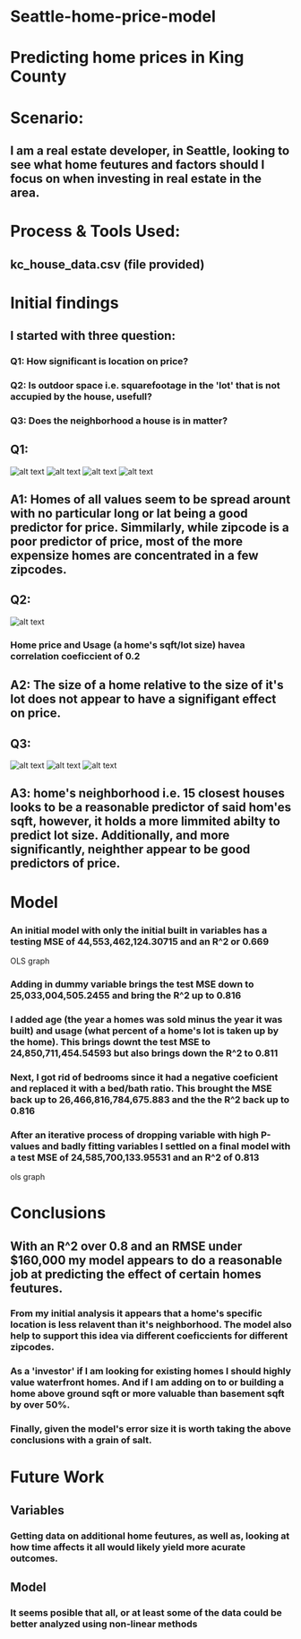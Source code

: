 # Seattle-home-price-model

# Predicting home prices in King County

# Scenario: 
## I am a real estate developer, in Seattle, looking to see what home feutures and factors should I focus on when investing in real estate in the area.

# Process & Tools Used:
## kc_house_data.csv (file provided)

# Initial findings 
## I started with three question:
### Q1: How significant is location on price?
### Q2: Is outdoor space i.e. squarefootage in the 'lot' that is not accupied by the house, usefull?
### Q3: Does the neighborhood a house is in matter?

## Q1:
![alt text](https://github.com/s-shader/Seattle-home-price-model/blob/main/KC_pics/lat%20v%20price.png)
![alt text](https://github.com/s-shader/Seattle-home-price-model/blob/main/KC_pics/long%20v%20price.png)
![alt text](https://github.com/s-shader/Seattle-home-price-model/blob/main/KC_pics/lat:long%20map.png)
![alt text](https://github.com/s-shader/Seattle-home-price-model/blob/main/KC_pics/zipcode%20v%20price.png)
## A1: Homes of all values seem to be spread arount with no particular long or lat being a good predictor for price. Simmilarly, while zipcode is a poor predictor of price, most of the more expensize homes are concentrated in a few zipcodes.

## Q2:
![alt text](https://github.com/s-shader/Seattle-home-price-model/blob/main/KC_pics/usage%20v%20price.png)
### Home price and Usage (a home's sqft/lot size) havea correlation coeficcient of 0.2
## A2: The size of a home relative to the size of it's lot does not appear to have a signifigant effect on price.

## Q3:
![alt text](https://github.com/s-shader/Seattle-home-price-model/blob/main/KC_pics/sqft_living15%20v%20price.png)
![alt text](https://github.com/s-shader/Seattle-home-price-model/blob/main/KC_pics/sqft_lot15%20v%20price.png)
![alt text](https://github.com/s-shader/Seattle-home-price-model/blob/main/KC_pics/home%20v%2015.png)
## A3: home's neighborhood i.e. 15 closest houses looks to be a reasonable predictor of said hom'es sqft, however, it holds a more limmited abilty to predict lot size. Additionally, and more significantly, neighther appear to be good predictors of price.   

# Model
### An initial model with only the initial built in variables has a testing MSE of 44,553,462,124.30715 and an R^2 or 0.669
OLS graph
### Adding in dummy variable brings the test MSE down to 25,033,004,505.2455 and bring the R^2 up to 0.816
### I added age (the year a homes was sold minus the year it was built) and usage (what percent of a home's lot is taken up by the home). This brings downt the test MSE to 24,850,711,454.54593 but also brings down the R^2 to 0.811
### Next, I got rid of bedrooms since it had a negative coeficient and replaced it with a bed/bath ratio. This brought the MSE back up to 26,466,816,784,675.883 and the the R^2 back up to 0.816
### After an iterative process of dropping variable with high P-values and badly fitting variables I settled on a final model with a test MSE of 24,585,700,133.95531 and an R^2 of 0.813
ols graph

# Conclusions
## With an R^2 over 0.8 and an RMSE under $160,000 my model appears to do a reasonable job at predicting the effect of certain homes feutures. 
### From my initial analysis it appears that a home's specific location is less relavent than it's neighborhood. The model also help to support this idea via different coeficcients for different zipcodes.
### As a 'investor' if I am looking for existing homes I should highly value waterfront homes. And if I am adding on to or building a home above ground sqft or more valuable than basement sqft by over 50%.
### Finally, given the model's error size it is worth taking the above conclusions with a grain of salt.

# Future Work
## Variables
### Getting data on additional home feutures, as well as, looking at how time affects it all would likely yield more acurate outcomes.
## Model
### It seems posible that all, or at least some of the data could be better analyzed using non-linear methods


 

















